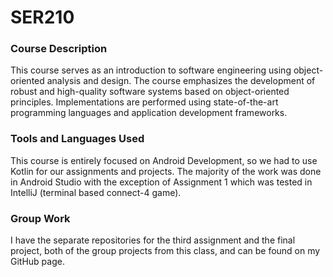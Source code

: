 # SER210

### Course Description

This course serves as an introduction to software engineering using object-oriented analysis and design. The course emphasizes the development of robust and high-quality software systems based on object-oriented principles. Implementations are performed using state-of-the-art programming languages and application development frameworks.

### Tools and Languages Used

This course is entirely focused on Android Development, so we had to use Kotlin for our assignments and projects. The majority of the work was done in Android Studio with the exception of Assignment 1 which was tested in IntelliJ (terminal based connect-4 game).

### Group Work

I have the separate repositories for the third assignment and the final project, both of the group projects from this class, and can be found on my GitHub page.
